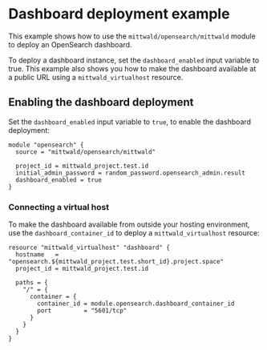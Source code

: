 # Dashboard deployment example

This example shows how to use the `mittwald/opensearch/mittwald` module to deploy an OpenSearch dashboard.

To deploy a dashboard instance, set the `dashboard_enabled` input variable to true. This example also shows you how to make the dashboard available at a public URL using a `mittwald_virtualhost` resource.

## Enabling the dashboard deployment

Set the `dashboard_enabled` input variable to `true`, to enable the dashboard deployment:

```hcl
module "opensearch" {
  source = "mittwald/opensearch/mittwald"

  project_id = mittwald_project.test.id
  initial_admin_password = random_password.opensearch_admin.result
  dashboard_enabled = true
}
```

### Connecting a virtual host

To make the dashboard available from outside your hosting environment, use the `dashboard_container_id` to deploy a `mittwald_virtualhost` resource:

```hcl
resource "mittwald_virtualhost" "dashboard" {
  hostname   = "opensearch.${mittwald_project.test.short_id}.project.space"
  project_id = mittwald_project.test.id

  paths = {
    "/" = {
      container = {
        container_id = module.opensearch.dashboard_container_id
        port         = "5601/tcp"
      }
    }
  }
}
```